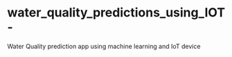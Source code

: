 # water_quality_predictions_using_IOT-
Water Quality prediction app using machine learning and IoT device 
